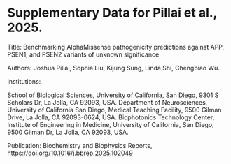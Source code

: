 # Supplementary Data for Pillai et al., 2025.

Title: Benchmarking AlphaMissense pathogenicity predictions against APP, PSEN1, and PSEN2 variants of unknown significance

Authors: Joshua Pillai, Sophia Liu, Kijung Sung, Linda Shi, Chengbiao Wu.

Institutions:

School of Biological Sciences, University of California, San Diego, 9301 S Scholars Dr, La Jolla, CA 92093, USA.
Department of Neurosciences, University of California San Diego, Medical Teaching Facility, 9500 Gilman Drive, La Jolla, CA 92093-0624, USA.
Biophotonics Technology Center, Institute of Engineering in Medicine, University of California, San Diego, 9500 Gilman Dr, La Jolla, CA 92093, USA.

Publication: Biochemistry and Biophysics Reports, https://doi.org/10.1016/j.bbrep.2025.102049
